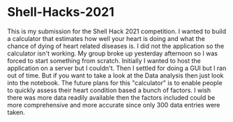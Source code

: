 # Shell-Hacks-2021
This is my submission for the Shell Hack 2021 competition. I wanted to build a calculator that estimates how well your heart is doing and what the chance of dying of heart related diseases is. I did not the application so the calculator isn't working. My group broke up yesterday afternoon so I was forced to start something from scratch. Initially I wanted to host the application on a server but I couldn't. Then I settled for doing a GUI but I ran out of time. But if you want to take a look at the Data analysis then just look into the notebook. The future plans for this "calculator" is to enable people to quickly assess their heart condition based a bunch of factors. I wish there was more data readily available then the factors included could be more comprehensive and more accurate since only 300 data entries were taken.
